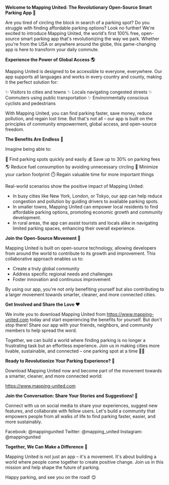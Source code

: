 **Welcome to Mapping United: The Revolutionary Open-Source Smart Parking App 🚀**

Are you tired of circling the block in search of a parking spot? Do you struggle with finding affordable parking options? Look no further! We're excited to introduce Mapping United, the world's first 100% free, open-source smart parking app that's revolutionizing the way we park. Whether you're from the USA or anywhere around the globe, this game-changing app is here to transform your daily commute.

**Experience the Power of Global Access 🌎**

Mapping United is designed to be accessible to everyone, everywhere. Our app supports all languages and works in every country and county, making it the perfect solution for:

✨ Visitors to cities and towns
✨ Locals navigating congested streets
✨ Commuters using public transportation
✨ Environmentally conscious cyclists and pedestrians

With Mapping United, you can find parking faster, save money, reduce pollution, and regain lost time. But that's not all – our app is built on the principles of community empowerment, global access, and open-source freedom.

**The Benefits Are Endless 💸**

Imagine being able to:

🚗 Find parking spots quickly and easily
💰 Save up to 30% on parking fees
🌎 Reduce fuel consumption by avoiding unnecessary circling
💚 Minimize your carbon footprint
⏱️ Regain valuable time for more important things

Real-world scenarios show the positive impact of Mapping United:

* In busy cities like New York, London, or Tokyo, our app can help reduce congestion and pollution by guiding drivers to available parking spots.
* In smaller towns, Mapping United can empower local residents to find affordable parking options, promoting economic growth and community development.
* In rural areas, the app can assist tourists and locals alike in navigating limited parking spaces, enhancing their overall experience.

**Join the Open-Source Movement 🤝**

Mapping United is built on open-source technology, allowing developers from around the world to contribute to its growth and improvement. This collaborative approach enables us to:

* Create a truly global community
* Address specific regional needs and challenges
* Foster innovation and continuous improvement

By using our app, you're not only benefiting yourself but also contributing to a larger movement towards smarter, cleaner, and more connected cities.

**Get Involved and Share the Love ❤️**

We invite you to download Mapping United from https://www.mapping-united.com today and start experiencing the benefits for yourself. But don't stop there! Share our app with your friends, neighbors, and community members to help spread the word.

Together, we can build a world where finding parking is no longer a frustrating task but an effortless experience. Join us in making cities more livable, sustainable, and connected – one parking spot at a time 🚗💚

**Ready to Revolutionize Your Parking Experience? 🎉**

Download Mapping United now and become part of the movement towards a smarter, cleaner, and more connected world:

https://www.mapping-united.com

**Join the Conversation: Share Your Stories and Suggestions! 💬**

Connect with us on social media to share your experiences, suggest new features, and collaborate with fellow users. Let's build a community that empowers people from all walks of life to find parking faster, easier, and more sustainably.

Facebook: @mappingunited
Twitter: @mapping_united
Instagram: @mappingunited

**Together, We Can Make a Difference 🌟**

Mapping United is not just an app – it's a movement. It's about building a world where people come together to create positive change. Join us in this mission and help shape the future of parking.

Happy parking, and see you on the road! 😊